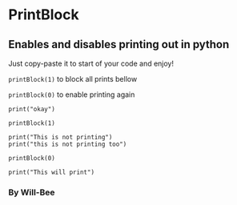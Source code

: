 # PrintBlock
## Enables and disables printing out in python

Just copy-paste it to start of your code and enjoy!

`printBlock(1)` to block all prints bellow

`printBlock(0)` to enable printing again

```
print("okay")

printBlock(1)

print("This is not printing")
print("this is not printing too")

printBlock(0)

print("This will print")
```

### By Will-Bee
